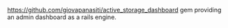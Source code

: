 https://github.com/giovapanasiti/active_storage_dashboard gem providing an admin dashboard as a rails engine.
